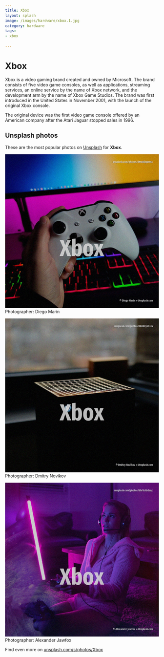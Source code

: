 ```yaml
---
title: Xbox
layout: splash
image: /images/hardware/xbox.1.jpg
category: hardware
tags:
- xbox

---
```

# Xbox

Xbox is a video gaming brand created and owned by Microsoft.
The brand consists of five video game consoles, as well as applications, streaming services, an 
online service by the name of Xbox network, and the development arm by the name of Xbox Game 
Studios.
The brand was first introduced in the United States in November 2001, with the launch of the 
original Xbox console.

The original device was the first video game console offered by an American company after the Atari 
Jaguar stopped sales in 1996.

 
## Unsplash photos
These are the most popular photos on [Unsplash](https://unsplash.com) for **Xbox**.
 
![Xbox](/images/hardware/xbox.1.jpg)
Photographer:  Diego Marín
 
![Xbox](/images/hardware/xbox.2.jpg)
Photographer:  Dmitry Novikov
 
![Xbox](/images/hardware/xbox.3.jpg)
Photographer:  Alexander Jawfox
 
Find even more on [unsplash.com/s/photos/Xbox](https://unsplash.com/s/photos/Xbox)
 
